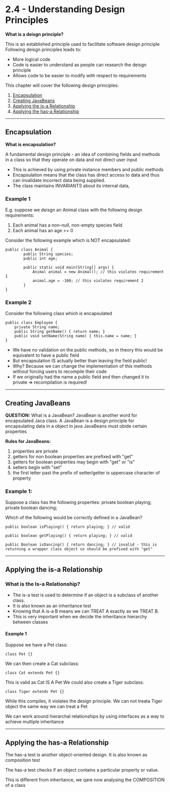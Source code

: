 # 2.4 - Understanding Design Principles

**What is a deisgn principle?**

This is an established principle used to facilitate software design principle
 Following deisgn principles leads to:
 - More logical code
 - Code is easier to understand as people can research the deisgn principle
 - Allows code to be easier to modify with respect to requirements

This chapter will cover the following design principles:
1) [Encapsulation](#encapsulation) 
2) [Creating JavaBeans](#creating-javabeans) 
3) [Applying the is-a Relationship](#applying-the-is-a-relationship) 
4) [Applying the has-a Relationship](#applying-the-has-a-relationship) 

----

## **Encapsulation**

**What is encapsulation?**

A fundamental design principle - an idea of combining fields and methods in a class so that they operate on data and not direct user input
 
 - This is achieved by using private instance members and public methods
 - Encapsulation means that the class has direct access to data and thus can invalidate incorrect data being supplied.
 - The class maintains INVARIANTS about its internal data,
  
### Example 1
E.g. suppose we deisgn an Animal class with the following design requirements:
1) Each animal has a non-null, non-empty species field
2) Each animal has an age >= 0
 
Consider the following example which is NOT encapsulated:

    public class Animal {
            public String species;
            public int age;
        
            public static void main(String[] args) {
                Animal animal = new Animal(); // this violates requirement 1
                animal.age = -100; // this violates requirement 2
            }
    }   

### Example 2
Consider the following class which *is* encapsulated

    public class Employee {
        private String name;
        public String getName() { return name; }
        public void setName(String name) { this.name = name; }
    }

 * We have no validation on the public methods, so in theory this would be equivalent to have a public field
 * But encapsulation IS actually better than leaving the field public!
 * Why? Because we can change the implementation of this methods without forcing users to recompile their code
 * If we originally had the name a public field and then changed it to private => recompilation is required!

----
## Creating JavaBeans

**QUESTION:**  What is a JavaBean?
JavaBean is another word for encapsulated Jaca class. A JavaBean is a design principle for encapsulating data in a object in java JavaBeans must obide certain properties
    
**Rules for JavaBeans:**

1) properties are private
2) getters for non boolean properties are prefixed with "get"
3) getters for boolean properties may begin with "get" or "is"
4) setters begin with "set"
5) the first letter past the prefix of setter/getter is uppercase character of property

### Example 1:

Suppose a class has the following properties:
    private boolean playing;
    private boolean dancing;
 
 Which of the following would be correctly defined in a JavaBean?
    
    public boolean isPlaying() { return playing; } // valid
    
    public boolean getPlaying() { return playing; } // valid
    
    public Boolean isDancing() { return dancing; } // invalid - this is returning a wrapper class object so should be prefixed with "get"

----


## Applying the is-a Relationship

### What is the Is-a Relationship?

- The is-a test is used to determine if an object is a subclass of another class.
- It is also known as an inheritance test
- Knowing that A is-a B means we can TREAT A exactly as we TREAT B.
- This is very important when we decide the inheritance hierarchy between classes

#### Example 1
Suppose we have a Pet class: 
    
    class Pet {}
  
 We can then create a Cat subclass:
    
    class Cat extends Pet {}
 
This is valid as Cat IS A Pet
 We could also create a Tiger subclass:
    
    class Tiger extends Pet {}
 
While this compiles, it violates the design principle. We can not treata Tiger object the same way we can treat a Pet

We can work around hierarchal relationships by using interfaces as a way to achieve multiple inheritance


----

## Applying the has-a Relationship

The has-a test is another object-oriented design. It is also known as composition test

The has-a test checks if an object contains a particular property or value.

This is different from inheritance, we qare now analysing the COMPOSITION of a class

